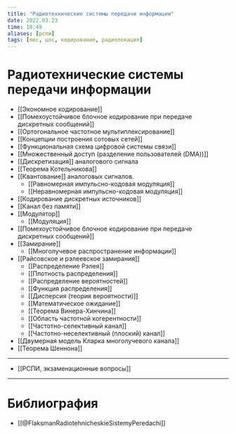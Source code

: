 ```yaml
---
title: "Радиотехнические системы передачи информации"
date: 2022.03.23
time: 18:49
aliases: [рспи]
tags: [moc, цос, кодирование, радиолокация]
---
```


# Радиотехнические системы передачи информации

- [[Экономное кодирование]]
- [[Помехоустойчивое блочное кодирование при передаче дискретных сообщений]]
- [[Ортогональное частотное мультиплексирование]]
- [[Концепции построения сотовых сетей]]
- [[Функциональная схема цифровой системы связи]]
- [[Множественный доступ (разделение пользователей (DMA))]]
- [[Дискретизация]] аналогового сигнала
- [[Теорема Котельникова]]
- [[Квантование]] аналоговых сигналов.
	- [[Равномерная импульсно-кодовая модуляция]]
	- [[Неравномерная импульсно-кодовая модуляция]]
- [[Кодирование дискретных источников]]
- [[Канал без памяти]]
- [[Модулятор]]
	- [[Модуляция]]
- [[Помехоустойчивое блочное кодирование при передаче дискретных сообщений]]
- [[Замирание]]
	- [[Многолучевое распространение информации]]
- [[Райсовское и рэлеевское замирания]]
	- [[Распределение Рэлея]]
	- [[Плотность распределения]]
	- [[Распределение вероятностей]]
	- [[Функция распределения]]
	- [[Дисперсия (теория вероятности)]]
	- [[Математическое ожидание]]
	- [[Теорема Винера-Хинчина]]
	- [[Область частотной когерентности]]
	- [[Частотно-селективный канал]]
	- [[Частотно-неселективный (плоский) канал]]
- [[Двумерная модель Кларка многолучевого канала]]
- [[Теорема Шеннона]]

---

- [[РСПИ, экзаменационные вопросы]]

---

# Библиография

- [[@FlaksmanRadiotehnicheskieSistemyPeredachi]]